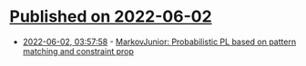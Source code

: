 # [Published on 2022-06-02](index.md)

* [2022-06-02, 03:57:58](https://news.ycombinator.com/item?id=31591160) - [MarkovJunior: Probabilistic PL based on pattern matching and constraint prop](https://github.com/mxgmn/MarkovJunior)
